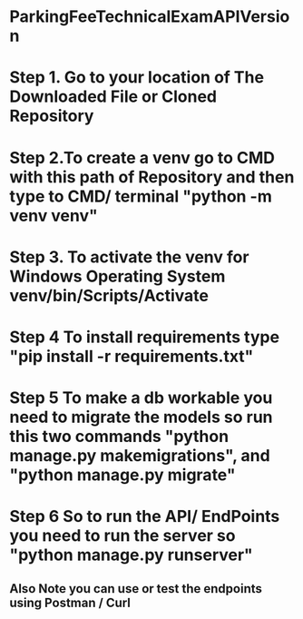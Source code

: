 # ParkingFeeTechnicalExamAPIVersion

# Step 1. Go to your location of The Downloaded File or Cloned Repository
# Step 2.To create a venv go to CMD with this path of Repository and then type to CMD/ terminal "python -m venv venv"
# Step 3. To activate the venv for Windows Operating System venv/bin/Scripts/Activate
# Step 4 To install requirements type "pip install -r requirements.txt"
# Step 5 To make a db workable you need to migrate the models so run this two commands "python manage.py makemigrations", and "python manage.py migrate"
# Step 6 So to run the API/ EndPoints you need to run the server so "python manage.py runserver"

## Also Note you can use or test the endpoints using Postman / Curl  

